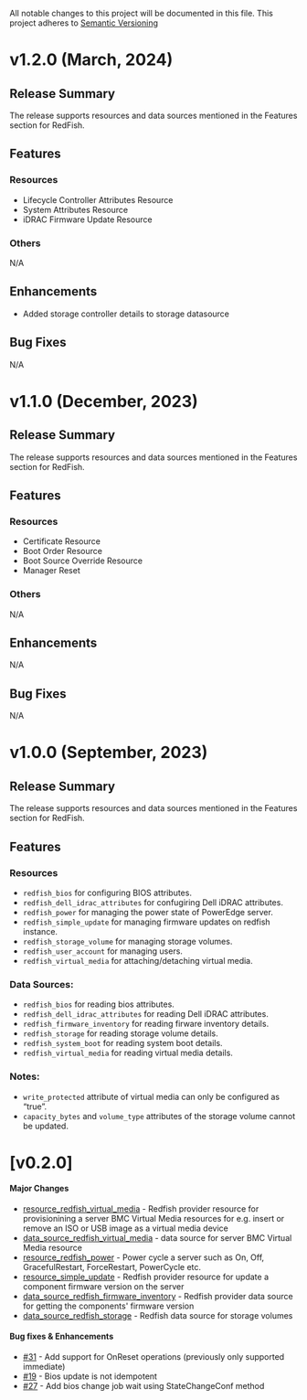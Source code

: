 <!--
Copyright (c) 2022-2024 Dell Inc., or its subsidiaries. All Rights Reserved.

Licensed under the Mozilla Public License Version 2.0 (the "License");
you may not use this file except in compliance with the License.
You may obtain a copy of the License at

    http://mozilla.org/MPL/2.0/


Unless required by applicable law or agreed to in writing, software
distributed under the License is distributed on an "AS IS" BASIS,
WITHOUT WARRANTIES OR CONDITIONS OF ANY KIND, either express or implied.
See the License for the specific language governing permissions and
limitations under the License.
-->

All notable changes to this project will be documented in this file.
This project adheres to [Semantic Versioning](http://semver.org/spec/v2.0.0.html)

# v1.2.0 (March, 2024)
## Release Summary
The release supports resources and data sources mentioned in the Features section for RedFish.
## Features

### Resources
* Lifecycle Controller Attributes Resource
* System Attributes Resource
* iDRAC Firmware Update Resource

### Others
N/A

## Enhancements
* Added storage controller details to storage datasource
## Bug Fixes
N/A

# v1.1.0 (December, 2023)
## Release Summary
The release supports resources and data sources mentioned in the Features section for RedFish.
## Features

### Resources
* Certificate Resource
* Boot Order Resource
* Boot Source Override Resource
* Manager Reset

### Others
N/A

## Enhancements
N/A

## Bug Fixes
N/A

# v1.0.0 (September, 2023)
## Release Summary
The release supports resources and data sources mentioned in the Features section for RedFish.
## Features

### Resources
* `redfish_bios` for configuring BIOS attributes.
* `redfish_dell_idrac_attributes` for confugiring Dell iDRAC attributes.
* `redfish_power` for managing the power state of PowerEdge server.
* `redfish_simple_update` for managing firmware updates on redfish instance.
* `redfish_storage_volume` for managing storage volumes.
* `redfish_user_account` for managing users.
* `redfish_virtual_media` for attaching/detaching virtual media.

### Data Sources:
* `redfish_bios` for reading bios attributes.
* `redfish_dell_idrac_attributes` for reading Dell iDRAC attributes.
* `redfish_firmware_inventory` for reading firware inventory details.
* `redfish_storage` for reading storage volume details.
* `redfish_system_boot` for reading system boot details.
* `redfish_virtual_media` for reading virtual media details.

### Notes:
* `write_protected` attribute of virtual media can only be configured as “true”.
* `capacity_bytes` and `volume_type` attributes of the storage volume cannot be updated.

# [v0.2.0]
#### Major Changes
- [resource_redfish_virtual_media](https://github.com/dell/terraform-provider-redfish/blob/v0.2.0/redfish/resource_redfish_virtual_media.go) - Redfish provider resource for provisionining a server BMC Virtual Media resources for e.g. insert or remove an ISO or USB image as a virtual media device
- [data_source_redfish_virtual_media](https://github.com/dell/terraform-provider-redfish/blob/v0.2.0/redfish/data_source_redfish_virtual_media.go) - data source for server BMC Virtual Media resource
- [resource_redfish_power](https://github.com/dell/terraform-provider-redfish/blob/v0.2.0/redfish/resource_redfish_power.go) - Power cycle a server such as On, Off, GracefulRestart, ForceRestart, PowerCycle etc.
- [resource_simple_update](https://github.com/dell/terraform-provider-redfish/blob/v0.2.0/redfish/resource_simple_update.go) - Redfish provider resource for update a component firmware version on the server
- [data_source_redfish_firmware_inventory](https://github.com/dell/terraform-provider-redfish/blob/v0.2.0/redfish/data_source_redfish_firmware_inventory.go) - Redfish provider data source for getting the components' firmware version
- [data_source_redfish_storage](https://github.com/dell/terraform-provider-redfish/blob/v0.2.0/redfish/data_source_redfish_storage.go) - Redfish data source for storage volumes

#### Bug fixes & Enhancements
- [#31](https://github.com/dell/terraform-provider-redfish/pull/31) - Add support for OnReset operations (previously only supported immediate)
- [#19](https://github.com/dell/terraform-provider-redfish/issues/19) - Bios update is not idempotent
- [#27](https://github.com/dell/terraform-provider-redfish/pull/27) - Add bios change job wait using StateChangeConf method
